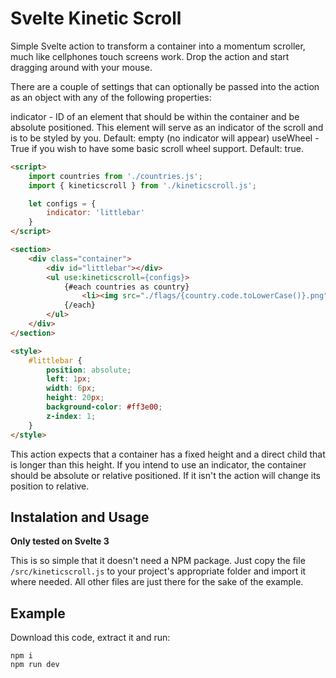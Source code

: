 # Svelte Kinetic Scroll


Simple Svelte action to transform a container into a momentum scroller, much like cellphones touch screens work. Drop the action and start dragging around with your mouse.

There are a couple of settings that can optionally be passed into the action as an object with any of the following properties:

indicator - ID of an element that should be within the container and be absolute positioned. This element will serve as an indicator of the scroll and is to be styled by you. Default: empty (no indicator will appear)
useWheel - True if you wish to have some basic scroll wheel support. Default: true.


```html
<script>
    import countries from './countries.js';
    import { kineticscroll } from './kineticscroll.js';

    let configs = {
        indicator: 'littlebar'
    }
</script>

<section>
    <div class="container">
        <div id="littlebar"></div>
        <ul use:kineticscroll={configs}>
            {#each countries as country}
                <li><img src="./flags/{country.code.toLowerCase()}.png" loading="lazy" alt="{country.name}" /><span>{country.name}</span></li>
            {/each}
        </ul>        
    </div>
</section>

<style>
    #littlebar {
        position: absolute;
        left: 1px;
        width: 6px;
        height: 20px;
        background-color: #ff3e00;
        z-index: 1;
    }
</style>
```
This action expects that a container has a fixed height and a direct child that is longer than this height. If you intend to use an indicator, the container should be absolute or relative positioned. If it isn't the action will change its position to relative.

## Instalation and Usage

**Only tested on Svelte 3**

This is so simple that it doesn't need a NPM package. Just copy the file ``/src/kineticscroll.js`` to your project's appropriate folder and import it where needed. All other files are just there for the sake of the example.


## Example

Download this code, extract it and run:

```
npm i
npm run dev
```